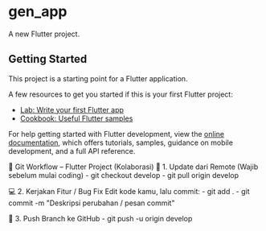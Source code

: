 # gen_app

A new Flutter project.

## Getting Started

This project is a starting point for a Flutter application.

A few resources to get you started if this is your first Flutter project:

- [Lab: Write your first Flutter app](https://docs.flutter.dev/get-started/codelab)
- [Cookbook: Useful Flutter samples](https://docs.flutter.dev/cookbook)

For help getting started with Flutter development, view the
[online documentation](https://docs.flutter.dev/), which offers tutorials,
samples, guidance on mobile development, and a full API reference.


🚀 Git Workflow – Flutter Project (Kolaborasi)
🔄 1. Update dari Remote (Wajib sebelum mulai coding)
    - git checkout develop
    - git pull origin develop


💻 2. Kerjakan Fitur / Bug Fix
Edit kode kamu, lalu commit:
    - git add .
    - git commit -m "Deskripsi perubahan / pesan commit"

🚀 3. Push Branch ke GitHub
    - git push -u origin develop